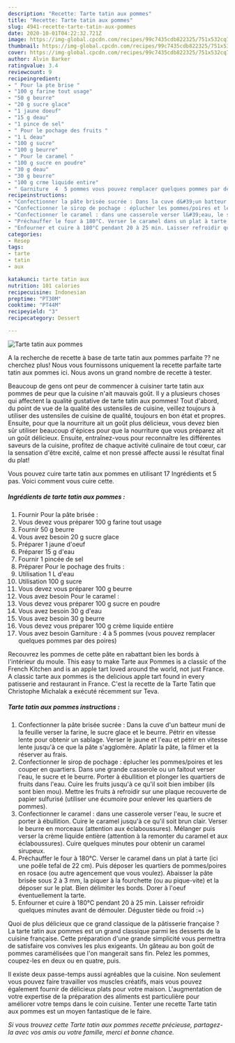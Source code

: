 ```yaml
---
description: "Recette: Tarte tatin aux pommes"
title: "Recette: Tarte tatin aux pommes"
slug: 4941-recette-tarte-tatin-aux-pommes
date: 2020-10-01T04:22:32.721Z
image: https://img-global.cpcdn.com/recipes/99c7435cdb822325/751x532cq70/tarte-tatin-aux-pommes-photo-principale-de-la-recette.jpg
thumbnail: https://img-global.cpcdn.com/recipes/99c7435cdb822325/751x532cq70/tarte-tatin-aux-pommes-photo-principale-de-la-recette.jpg
cover: https://img-global.cpcdn.com/recipes/99c7435cdb822325/751x532cq70/tarte-tatin-aux-pommes-photo-principale-de-la-recette.jpg
author: Alvin Barker
ratingvalue: 3.4
reviewcount: 9
recipeingredient:
- " Pour la pte brise "
- "100 g farine tout usage"
- "50 g beurre"
- "20 g sucre glace"
- "1 jaune doeuf"
- "15 g deau"
- "1 pince de sel"
- " Pour le pochage des fruits "
- "1 L deau"
- "100 g sucre"
- "100 g beurre"
- " Pour le caramel "
- "100 g sucre en poudre"
- "30 g deau"
- "30 g beurre"
- "100 g crme liquide entire"
- " Garniture  4  5 pommes vous pouvez remplacer quelques pommes par des poires"
recipeinstructions:
- "Confectionner la pâte brisée sucrée : Dans la cuve d&#39;un batteur muni de la feuille verser la farine, le sucre glace et le beurre. Pétrir en vitesse lente pour obtenir un sablage. Verser le jaune et l&#39;eau et pétrir en vitesse lente jusqu&#39;à ce que la pâte s&#39;agglomère. Aplatir la pâte, la filmer et la réserver au frais."
- "Confectionner le sirop de pochage : éplucher les pommes/poires et les couper en quartiers. Dans une grande casserole ou un faitout verser l&#39;eau, le sucre et le beurre. Porter à ébullition et plonger les quartiers de fruits dans l&#39;eau. Cuire les fruits jusqu&#39;à ce qu&#39;il soit bien imbiber (ils sont bien mou). Mettre les fruits à refroidir sur une plaque recouverte de papier sulfurisé (utiliser une écumoire pour enlever les quartiers de pommes)."
- "Confectionner le caramel : dans une casserole verser l&#39;eau, le sucre et porter à ébullition. Cuire le caramel jusqu&#39;à ce qu&#39;il soit brun clair. Verser le beurre en morceaux (attention aux éclaboussures). Mélanger puis verser la crème liquide entière (attention à la remonter du caramel et aux éclaboussures). Cuire quelques minutes pour obtenir un caramel sirupeux."
- "Préchauffer le four à 180°C. Verser le caramel dans un plat à tarte (ici une poêle tefal de 22 cm). Puis déposer les quartiers de pommes/poires en rosace (ou autre agencement que vous voulez). Abaisser la pâte brisée sous 2 à 3 mm, la piquer à la fourchette (ou au pique-vite) et la déposer sur le plat. Bien délimiter les bords. Dorer à l&#39;oeuf éventuellement la tarte."
- "Enfourner et cuire à 180°C pendant 20 à 25 min. Laisser refroidir quelques minutes avant de démouler. Déguster tiède ou froid :=)"
categories:
- Resep
tags:
- tarte
- tatin
- aux

katakunci: tarte tatin aux 
nutrition: 101 calories
recipecuisine: Indonesian
preptime: "PT30M"
cooktime: "PT44M"
recipeyield: "3"
recipecategory: Dessert

---
```



![Tarte tatin aux pommes](https://img-global.cpcdn.com/recipes/99c7435cdb822325/751x532cq70/tarte-tatin-aux-pommes-photo-principale-de-la-recette.jpg)

A la recherche de recette à base de tarte tatin aux pommes parfaite ?? ne cherchez plus! Nous vous fournissons uniquement la recette parfaite tarte tatin aux pommes ici. Nous avons un grand nombre de recette à tester.

Beaucoup de gens ont peur de commencer à cuisiner tarte tatin aux pommes de peur que la cuisine n'ait mauvais goût. Il y a plusieurs choses qui affectent la qualité gustative de tarte tatin aux pommes! Tout d'abord, du point de vue de la qualité des ustensiles de cuisine, veillez toujours à utiliser des ustensiles de cuisine de qualité, toujours en bon état et propres. Ensuite, pour que la nourriture ait un goût plus délicieux, vous devez bien sûr utiliser beaucoup d'épices pour que la nourriture que vous préparez ait un goût délicieux. Ensuite, entraînez-vous pour reconnaître les différentes saveurs de la cuisine, profitez de chaque activité culinaire de tout cœur, car la sensation d'être excité, calme et non pressé affecte aussi le résultat final du plat!

<!--inarticleads1-->

Vous pouvez cuire tarte tatin aux pommes en utilisant 17 Ingrédients et 5 pas. Voici comment vous cuire cette.

##### Ingrédients de tarte tatin aux pommes :

1. Fournir  Pour la pâte brisée :
1. Vous devez vous préparer 100 g farine tout usage
1. Fournir 50 g beurre
1. Vous avez besoin 20 g sucre glace
1. Préparer 1 jaune d&#39;oeuf
1. Préparer 15 g d&#39;eau
1. Fournir 1 pincée de sel
1. Préparer  Pour le pochage des fruits :
1. Utilisation 1 L d&#39;eau
1. Utilisation 100 g sucre
1. Vous devez vous préparer 100 g beurre
1. Vous avez besoin  Pour le caramel :
1. Vous devez vous préparer 100 g sucre en poudre
1. Vous avez besoin 30 g d&#39;eau
1. Vous avez besoin 30 g beurre
1. Vous devez vous préparer 100 g crème liquide entière
1. Vous avez besoin  Garniture : 4 à 5 pommes (vous pouvez remplacer quelques pommes par des poires)


Recouvrez les pommes de cette pâte en rabattant bien les bords à l&#39;intérieur du moule. This easy to make Tarte aux Pommes is a classic of the French Kitchen and is an apple tart loved around the world, not just France. A classic tarte aux pommes is the delicious apple tart found in every patisserie and restaurant in France. C&#39;est la recette de la Tarte Tatin que Christophe Michalak a exécuté récemment sur Teva. 

<!--inarticleads2-->

##### Tarte tatin aux pommes instructions :

1. Confectionner la pâte brisée sucrée : Dans la cuve d&#39;un batteur muni de la feuille verser la farine, le sucre glace et le beurre. Pétrir en vitesse lente pour obtenir un sablage. Verser le jaune et l&#39;eau et pétrir en vitesse lente jusqu&#39;à ce que la pâte s&#39;agglomère. Aplatir la pâte, la filmer et la réserver au frais.
1. Confectionner le sirop de pochage : éplucher les pommes/poires et les couper en quartiers. Dans une grande casserole ou un faitout verser l&#39;eau, le sucre et le beurre. Porter à ébullition et plonger les quartiers de fruits dans l&#39;eau. Cuire les fruits jusqu&#39;à ce qu&#39;il soit bien imbiber (ils sont bien mou). Mettre les fruits à refroidir sur une plaque recouverte de papier sulfurisé (utiliser une écumoire pour enlever les quartiers de pommes).
1. Confectionner le caramel : dans une casserole verser l&#39;eau, le sucre et porter à ébullition. Cuire le caramel jusqu&#39;à ce qu&#39;il soit brun clair. Verser le beurre en morceaux (attention aux éclaboussures). Mélanger puis verser la crème liquide entière (attention à la remonter du caramel et aux éclaboussures). Cuire quelques minutes pour obtenir un caramel sirupeux.
1. Préchauffer le four à 180°C. Verser le caramel dans un plat à tarte (ici une poêle tefal de 22 cm). Puis déposer les quartiers de pommes/poires en rosace (ou autre agencement que vous voulez). Abaisser la pâte brisée sous 2 à 3 mm, la piquer à la fourchette (ou au pique-vite) et la déposer sur le plat. Bien délimiter les bords. Dorer à l&#39;oeuf éventuellement la tarte.
1. Enfourner et cuire à 180°C pendant 20 à 25 min. Laisser refroidir quelques minutes avant de démouler. Déguster tiède ou froid :=)


Quoi de plus délicieux que ce grand classique de la pâtisserie française ? La tarte tatin aux pommes est un grand classique parmi les desserts de la cuisine française. Cette préparation d&#39;une grande simplicité vous permettra de satisfaire vos convives les plus exigeants. Un gâteau au bon goût de pommes caramélisées que l&#39;on mangerait sans fin. Pelez les pommes, coupez-les en deux ou en quatre, puis. 

<!--inarticleads1-->

<p>
Il existe deux passe-temps aussi agréables que la cuisine. Non seulement vous pouvez faire travailler vos muscles créatifs, mais vous pouvez également fournir de délicieux plats pour votre maison. L'augmentation de votre expertise de la préparation des aliments est particulière pour améliorer votre temps dans le coin cuisine. Tenter une recette Tarte tatin aux pommes est un moyen fantastique de le faire.
</p>

<p>
<i>Si vous trouvez cette Tarte tatin aux pommes recette précieuse, partagez-la avec vos amis ou votre famille, merci et bonne chance.</i>
</p>
